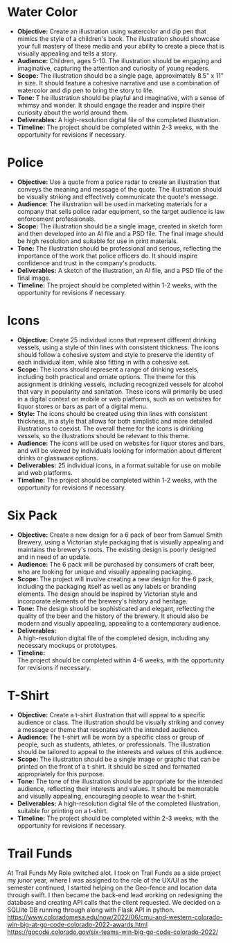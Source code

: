 # Water Color #
 * __Objective:__ 
Create an illustration using watercolor and dip pen that mimics the style of a children's book. The illustration should showcase your full mastery of these media and your ability to create a piece that is visually appealing and tells a story.
 * __Audience:__ 
Children, ages 5-10. The illustration should be engaging and imaginative, capturing the attention and curiosity of young readers.
 * __Scope:__ 
The illustration should be a single page, approximately 8.5" x 11" in size. It should feature a cohesive narrative and use a combination of watercolor and dip pen to bring the story to life.
 * __Tone:__ T
he illustration should be playful and imaginative, with a sense of whimsy and wonder. It should engage the reader and inspire their curiosity about the world around them.
 * __Deliverables:__
 A high-resolution digital file of the completed illustration.
 * __Timeline:__
The project should be completed within 2-3 weeks, with the opportunity for revisions if necessary.

# Police #
 * __Objective:__
 Use a quote from a police radar to create an illustration that conveys the meaning and message of the quote. The illustration should be visually striking and effectively communicate the quote's message.
 * __Audience:__
 The illustration will be used in marketing materials for a company that sells police radar equipment, so the target audience is law enforcement professionals.
 * __Scope:__
 The illustration should be a single image, created in sketch form and then developed into an AI file and a PSD file. The final image should be high resolution and suitable for use in print materials.
 * __Tone:__
 The illustration should be professional and serious, reflecting the importance of the work that police officers do. It should inspire confidence and trust in the company's products.
 * __Deliverables:__
 A sketch of the illustration, an AI file, and a PSD file of the final image.
 * __Timeline:__ 
 The project should be completed within 1-2 weeks, with the opportunity for revisions if necessary.

# Icons #
 * __Objective:__ 
Create 25 individual icons that represent different drinking vessels, using a style of thin lines with consistent thickness. The icons should follow a cohesive system and style to preserve the identity of each individual item, while also fitting in with a cohesive set.
* __Scope:__
 The icons should represent a range of drinking vessels, including both practical and ornate options. The theme for this assignment is drinking vessels, including recognized vessels for alcohol that vary in popularity and sanitation. These icons will primarily be used in a digital context on mobile or web platforms, such as on websites for liquor stores or bars as part of a digital menu.
* __Style:__ 
The icons should be created using thin lines with consistent thickness, in a style that allows for both simplistic and more detailed illustrations to coexist. The overall theme for the icons is drinking vessels, so the illustrations should be relevant to this theme.
* __Audience:__ 
The icons will be used on websites for liquor stores and bars, and will be viewed by individuals looking for information about different drinks or glassware options.
* __Deliverables:__ 
25 individual icons, in a format suitable for use on mobile and web platforms.
* __Timeline:__ 
The project should be completed within 1-2 weeks, with the opportunity for revisions if necessary.

# Six Pack #
* __Objective:__
 Create a new design for a 6 pack of beer from Samuel Smith Brewery, using a Victorian style packaging that is visually appealing and maintains the brewery's roots. The existing design is poorly designed and in need of an update.
* __Audience:__ 
The 6 pack will be purchased by consumers of craft beer, who are looking for unique and visually appealing packaging.
* __Scope:__ 
The project will involve creating a new design for the 6 pack, including the packaging itself as well as any labels or branding elements. The design should be inspired by Victorian style and incorporate elements of the brewery's history and heritage.
* __Tone:__ 
The design should be sophisticated and elegant, reflecting the quality of the beer and the history of the brewery. It should also be modern and visually appealing, appealing to a contemporary audience.
* __Deliverables:__  
A high-resolution digital file of the completed design, including any necessary mockups or prototypes.
* __Timeline:__  
The project should be completed within 4-6 weeks, with the opportunity for revisions if necessary.

# T-Shirt #
* __Objective:__
Create a t-shirt illustration that will appeal to a specific audience or class. The illustration should be visually striking and convey a message or theme that resonates with the intended audience.
* __Audience:__
 The t-shirt will be worn by a specific class or group of people, such as students, athletes, or professionals. The illustration should be tailored to appeal to the interests and values of this audience.
* __Scope:__
The illustration should be a single image or graphic that can be printed on the front of a t-shirt. It should be sized and formatted appropriately for this purpose.
* __Tone:__ 
The tone of the illustration should be appropriate for the intended audience, reflecting their interests and values. It should be memorable and visually appealing, encouraging people to wear the t-shirt.
* __Deliverables:__ 
A high-resolution digital file of the completed illustration, suitable for printing on a t-shirt.
* __Timeline:__ 
The project should be completed within 2-3 weeks, with the opportunity for revisions if necessary.



# Trail Funds #
At Trail Funds My Role switched alot. I took on Trail Funds as a side project my junor year, where I was assigned to the role of the UX/UI as the semester continued, I started helping on the Geo-fence and location data through swift. I then became the back-end lead working on redesigning the database and creating API calls that the client requested. We decided on a SQLlite DB running through along with Flask API in python. 
https://www.coloradomesa.edu/now/2022/06/cmu-and-western-colorado-win-big-at-go-code-colorado-2022-awards.html
https://gocode.colorado.gov/six-teams-win-big-go-code-colorado-2022/

